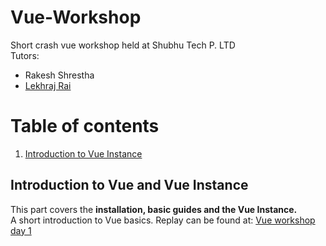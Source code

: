 # Vue-Workshop
Short crash vue workshop held at Shubhu Tech P. LTD \
Tutors: 
* Rakesh Shrestha
* [Lekhraj Rai](https://github.com/lekhrajShubhu) 

# Table of contents
1. [Introduction to Vue Instance](#introductionVue)

## Introduction to Vue and Vue Instance <a name="introductionVue" />
This part covers the **installation, basic guides and the Vue Instance.**\
A short introduction to Vue basics. Replay can be found at: [Vue workshop day 1](https:google.com)
